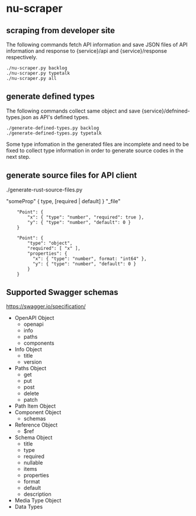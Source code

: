 # nu-scraper

## scraping from developer site
The following commands fetch API information and save JSON files of API information and response to {service}/api and {service}/response respectively.
```
./nu-scraper.py backlog
./nu-scraper.py typetalk
./nu-scraper.py all
```

## generate defined types
The following commands collect same object and save {service}/defnined-types.json as API's defined types.
```
./generate-defined-types.py backlog
./generate-defined-types.py typetalk
```

Some type infomation in the generated files are incomplete and need to be fixed to collect type information in order to generate source codes in the next step.

## generate source files for API client

./generate-rust-source-files.py 


"someProp" { type, [required | default] }
"_file"

```
    "Point": {
        "x": { "type": "number", "required": true },
        "y": { "type": "number", "default": 0 }        
    }
```



```
    "Point": {
        "type": "object",
        "required": [ "x" ],
        "properties": {
          "x": { "type": "number", format: "int64" },
          "y": { "type": "number", "default": 0 }        
        }
    }
```

## Supported Swagger schemas

https://swagger.io/specification/

- OpenAPI Object
    - openapi
    - info
    - paths
    - components
- Info Object
    - title
    - version
- Paths Object
    - get
    - put
    - post
    - delete
    - patch
- Path Item Object
- Component Object
    - schemas
- Reference Object
    - $ref
- Schema Object
    - title
    - type
    - required
    - nullable
    - items
    - properties
    - format
    - default
    - description
- Media Type Object
- Data Types
